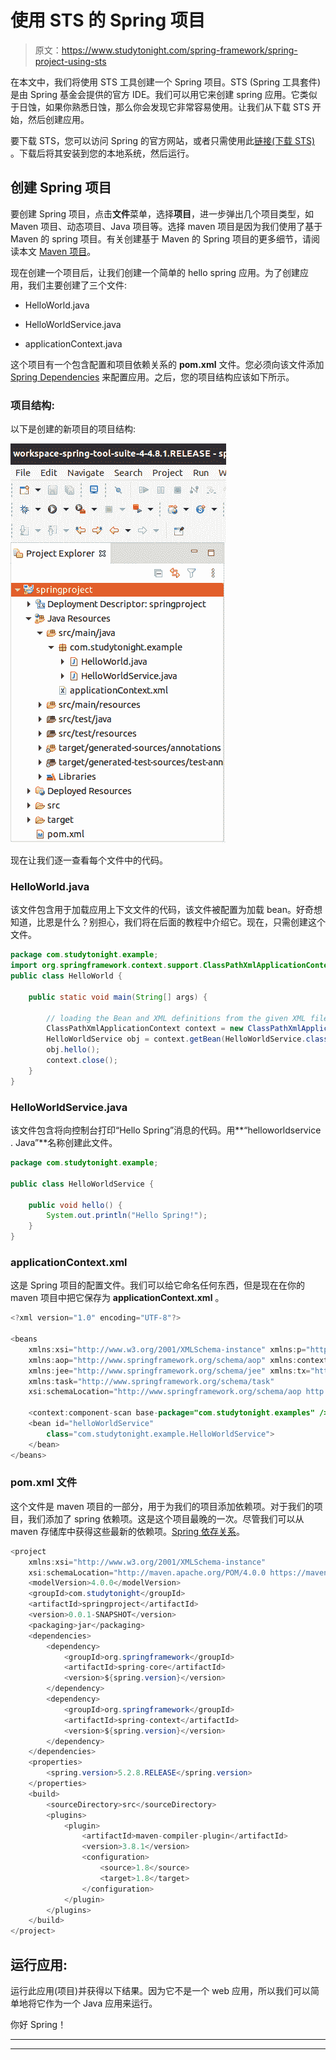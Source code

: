 # 使用 STS 的 Spring 项目

> 原文：<https://www.studytonight.com/spring-framework/spring-project-using-sts>

在本文中，我们将使用 STS 工具创建一个 Spring 项目。STS (Spring 工具套件)是由 Spring 基金会提供的官方 IDE。我们可以用它来创建 spring 应用。它类似于日蚀，如果你熟悉日蚀，那么你会发现它非常容易使用。让我们从下载 STS 开始，然后创建应用。

要下载 STS，您可以访问 Spring 的官方网站，或者只需使用此[链接(下载 STS)](https://spring.io/tools) 。下载后将其安装到您的本地系统，然后运行。

## 创建 Spring 项目

要创建 Spring 项目，点击**文件**菜单，选择**项目**，进一步弹出几个项目类型，如 Maven 项目、动态项目、Java 项目等。选择 maven 项目是因为我们使用了基于 Maven 的 spring 项目。有关创建基于 Maven 的 Spring 项目的更多细节，请阅读本文 [Maven 项目](https://www.studytonight.com/spring-framework/spring-maven-project)。

现在创建一个项目后，让我们创建一个简单的 hello spring 应用。为了创建应用，我们主要创建了三个文件:

*   HelloWorld.java

*   HelloWorldService.java

*   applicationContext.java

这个项目有一个包含配置和项目依赖关系的 **pom.xml** 文件。您必须向该文件添加 [Spring Dependencies](https://mvnrepository.com/artifact/org.springframework/spring-core) 来配置应用。之后，您的项目结构应该如下所示。

### 项目结构:

以下是创建的新项目的项目结构:

![spring project using STS tool](img/4e9cb44b3a3dbc5d8923c71043156a73.png)

现在让我们逐一查看每个文件中的代码。

### HelloWorld.java

该文件包含用于加载应用上下文文件的代码，该文件被配置为加载 bean。好奇想知道，比恩是什么？别担心，我们将在后面的教程中介绍它。现在，只需创建这个文件。

```java
package com.studytonight.example;
import org.springframework.context.support.ClassPathXmlApplicationContext;
public class HelloWorld {

	public static void main(String[] args) {

		// loading the Bean and XML definitions from the given XML file
		ClassPathXmlApplicationContext context = new ClassPathXmlApplicationContext("applicationContext.xml");
		HelloWorldService obj = context.getBean(HelloWorldService.class);
		obj.hello();
		context.close();
	}
}
```

### HelloWorldService.java

该文件包含将向控制台打印“Hello Spring”消息的代码。用**“helloworldservice . Java”**名称创建此文件。

```java
package com.studytonight.example;

public class HelloWorldService {

	public void hello() {
		System.out.println("Hello Spring!");
	}
}
```

### applicationContext.xml

这是 Spring 项目的配置文件。我们可以给它命名任何东西，但是现在在你的 maven 项目中把它保存为 **applicationContext.xml** 。

```java
<?xml version="1.0" encoding="UTF-8"?>

<beans 
	xmlns:xsi="http://www.w3.org/2001/XMLSchema-instance" xmlns:p="http://www.springframework.org/schema/p"
	xmlns:aop="http://www.springframework.org/schema/aop" xmlns:context="http://www.springframework.org/schema/context"
	xmlns:jee="http://www.springframework.org/schema/jee" xmlns:tx="http://www.springframework.org/schema/tx"
	xmlns:task="http://www.springframework.org/schema/task"
	xsi:schemaLocation="http://www.springframework.org/schema/aop http://www.springframework.org/schema/aop/spring-aop-3.2.xsd http://www.springframework.org/schema/beans http://www.springframework.org/schema/beans/spring-beans-3.2.xsd http://www.springframework.org/schema/context http://www.springframework.org/schema/context/spring-context-3.2.xsd http://www.springframework.org/schema/jee http://www.springframework.org/schema/jee/spring-jee-3.2.xsd http://www.springframework.org/schema/tx http://www.springframework.org/schema/tx/spring-tx-3.2.xsd http://www.springframework.org/schema/task http://www.springframework.org/schema/task/spring-task-3.2.xsd">

	<context:component-scan base-package="com.studytonight.examples" />
	<bean id="helloWorldService"
		class="com.studytonight.example.HelloWorldService">
	</bean>
</beans>
```

### pom.xml 文件

这个文件是 maven 项目的一部分，用于为我们的项目添加依赖项。对于我们的项目，我们添加了 spring 依赖项。这是这个项目最晚的一次。尽管我们可以从 maven 存储库中获得这些最新的依赖项。[Spring 依存关系](https://mvnrepository.com/artifact/org.springframework/spring-core)。

```java
<project 
	xmlns:xsi="http://www.w3.org/2001/XMLSchema-instance"
	xsi:schemaLocation="http://maven.apache.org/POM/4.0.0 https://maven.apache.org/xsd/maven-4.0.0.xsd">
	<modelVersion>4.0.0</modelVersion>
	<groupId>com.studytonight</groupId>
	<artifactId>springproject</artifactId>
	<version>0.0.1-SNAPSHOT</version>
	<packaging>jar</packaging>
	<dependencies>
		<dependency>
			<groupId>org.springframework</groupId>
			<artifactId>spring-core</artifactId>
			<version>${spring.version}</version>
		</dependency>
		<dependency>
			<groupId>org.springframework</groupId>
			<artifactId>spring-context</artifactId>
			<version>${spring.version}</version>
		</dependency>
	</dependencies>
	<properties>
		<spring.version>5.2.8.RELEASE</spring.version>
	</properties>
	<build>
		<sourceDirectory>src</sourceDirectory>
		<plugins>
			<plugin>
				<artifactId>maven-compiler-plugin</artifactId>
				<version>3.8.1</version>
				<configuration>
					<source>1.8</source>
					<target>1.8</target>
				</configuration>
			</plugin>
		</plugins>
	</build>
</project>
```

## 运行应用:

运行此应用(项目)并获得以下结果。因为它不是一个 web 应用，所以我们可以简单地将它作为一个 Java 应用来运行。

你好 Spring！

* * *

* * *